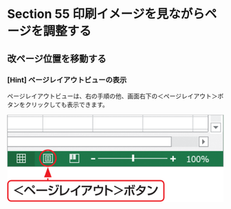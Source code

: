 # Section 55 印刷イメージを見ながらページを調整する

## 改ページ位置を移動する

### [Hint] ページレイアウトビューの表示

ページレイアウトビューは、右の手順の他、画面右下の＜ページレイアウト＞ボタンをクリックしても表示できます。

![hint](003.png)
